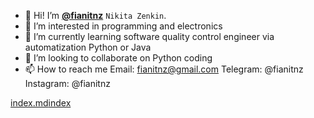  - 👋 Hi! I’m [**@fianitnz**](https://github.com/fianitnz) `Nikita Zenkin`.
 - 👀 I’m interested in programming and electronics
 - 🌱 I’m currently learning software quality control engineer via automatization Python or Java
 - 💞️ I’m looking to collaborate on Python coding
 - 📫 How to reach me Email: fianitnz@gmail.com Telegram: @fianitnz Instagram: @fianitnz

<!---
fianitnz/fianitnz is a ✨ special ✨ repository because its `README.md` (this file) appears on your GitHub profile.
You can click the Preview link to take a look at your changes.
--->
[index.md](index.md)<a href="https://fianitnz.github.io/fianitnz/">index</a>
